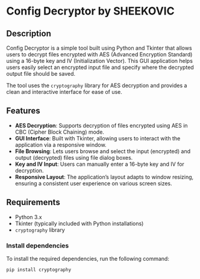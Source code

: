 # Config Decryptor by SHEEKOVIC

## Description

Config Decryptor is a simple tool built using Python and Tkinter that allows users to decrypt files encrypted with AES (Advanced Encryption Standard) using a 16-byte key and IV (Initialization Vector). This GUI application helps users easily select an encrypted input file and specify where the decrypted output file should be saved.

The tool uses the `cryptography` library for AES decryption and provides a clean and interactive interface for ease of use.

## Features

- **AES Decryption**: Supports decryption of files encrypted using AES in CBC (Cipher Block Chaining) mode.
- **GUI Interface**: Built with Tkinter, allowing users to interact with the application via a responsive window.
- **File Browsing**: Lets users browse and select the input (encrypted) and output (decrypted) files using file dialog boxes.
- **Key and IV Input**: Users can manually enter a 16-byte key and IV for decryption.
- **Responsive Layout**: The application’s layout adapts to window resizing, ensuring a consistent user experience on various screen sizes.

## Requirements

- Python 3.x
- Tkinter (typically included with Python installations)
- `cryptography` library

### Install dependencies

To install the required dependencies, run the following command:

```bash
pip install cryptography
